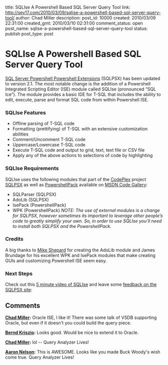 title: SQLIse A Powershell Based SQL Server Query Tool
link: http://sev17.com/2010/03/09/sqlise-a-powershell-based-sql-server-query-tool/
author: Chad Miller
description: 
post_id: 10000
created: 2010/03/09 22:31:00
created_gmt: 2010/03/10 02:31:00
comment_status: open
post_name: sqlise-a-powershell-based-sql-server-query-tool
status: publish
post_type: post

# SQLIse A Powershell Based SQL Server Query Tool

[SQL Server Powershell Powershell Extensions](http://sqlpsx.codeplex.com/) (SQLPSX) has been updated to version 2.1. The most notable change is the addition of a Powershell Integrated Scripting Editor (ISE) module called SQLIse (pronounced “SQL Ice”). The module provides a basic IDE for T-SQL that includes the ability to edit, execute, parse and format SQL code from within Powershell ISE. 

### SQLIse Features

  * Offline parsing of T-SQL code
  * Formatting (prettifying) of T-SQL with an extensive customization abilities
  * Comment/Uncomment T-SQL code
  * Uppercase/Lowercase T-SQL code
  * Execute T-SQL code and output to grid, text, text file or CSV file
  * Apply any of the above actions to selections of code by highlighting

### SQLIse Requirements

SQLIse uses the following modules that part of the [CodePlex](http://www.codeplex.com/) project [SQLPSX](http://sqlpsx.codeplex.com/) as well as [PowershellPack](http://code.msdn.microsoft.com/PowerShellPack) available on [MSDN Code Gallery](http://code.msdn.microsoft.com/): 

  * SQLParser (SQLPSX)
  * AdoLib (SQLPSX)
  * IsePack (PowershellPack)
  * WPK (PowershellPack)
_NOTE: The use of external modules is a change for SQLPSX, however sometimes its important to leverage other people’s code to greatly simplify your own. So, in order to use SQLIse you’ll need to install both SQLPSX and the PowershellPack._

### Credits

A big thanks to [Mike Shepard](http://powershellstation.com/) for creating the AdoLib module and James Brundage for his excellent WPK and IsePack modules that make creating GUIs and customizing Powershell ISE seem easy. 

### Next Steps

Check out this [5 minute video of SQLIse](http://www.youtube.com/watch?v=1KcNSHn7oTA) and leave some [feedback on the SQLPSX site](http://sqlpsx.codeplex.com/Thread/View.aspx?ThreadId=204395):

## Comments

**[Chad Miller](#114 "2010-03-10 22:31:00"):** Oracle ISE, I like it! There was some talk of VSDB supporting Oracle, but even if it doesn't you could build the query piece.

**[Bernd Kriszio](#115 "2010-03-10 22:31:00"):** Looks good. Would be nice to extend it to Oracle.

**[Chad Miller](#116 "2010-03-10 22:31:00"):** lol -- Query Analyzer Lives!

**[Aaron Nelson](#117 "2010-03-10 22:31:00"):** This is AWESOME. Looks like you made Buck Woody's wish come true. Query Analyzer Lives!

